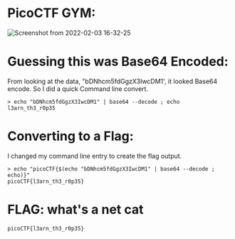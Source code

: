 # PicoCTF GYM: 
![Screenshot from 2022-02-03 16-32-25](https://user-images.githubusercontent.com/38919321/152434488-fbd3f01e-6d63-4783-a153-cfb1ae5f9cfd.png)


# Guessing this was Base64 Encoded:
From looking at the data, "bDNhcm5fdGgzX3IwcDM1', it looked Base64 encode. So I did a quick Command line convert.
```
> echo "bDNhcm5fdGgzX3IwcDM1" | base64 --decode ; echo
l3arn_th3_r0p35
```

# Converting to a Flag:
I changed my command line entry to create the flag output.
```
> echo "picoCTF{$(echo "bDNhcm5fdGgzX3IwcDM1" | base64 --decode ; echo)}"
picoCTF{l3arn_th3_r0p35}

```


# FLAG: what's a net cat
```
picoCTF{l3arn_th3_r0p35}

```
